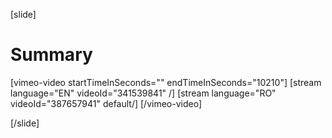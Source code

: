 [slide]
# Summary

[vimeo-video startTimeInSeconds="" endTimeInSeconds="10210"]
[stream language="EN" videoId="341539841"  /]
[stream language="RO" videoId="387657941"  default/]
[/vimeo-video]

[/slide]